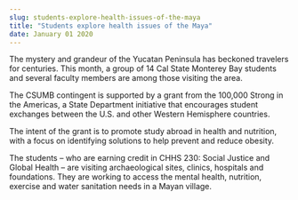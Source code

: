 ```yaml
---
slug: students-explore-health-issues-of-the-maya
title: "Students explore health issues of the Maya"
date: January 01 2020
---
```


 
<p>
  The mystery and grandeur of the Yucatan Peninsula has beckoned travelers for
  centuries. This month, a group of 14 Cal State Monterey Bay students and
  several faculty members are among those visiting the area.
</p>
<p>
  The CSUMB contingent is supported by a grant from the 100,000 Strong in the
  Americas, a State Department initiative that encourages student exchanges
  between the U.S. and other Western Hemisphere countries.
</p>
<p>
  The intent of the grant is to promote study abroad in health and nutrition,
  with a focus on identifying solutions to help prevent and reduce obesity.
</p>
<p>
  The students – who are earning credit in CHHS 230: Social Justice and Global
  Health – are visiting archaeological sites, clinics, hospitals and
  foundations. They are working to access the mental health, nutrition, exercise
  and water sanitation needs in a Mayan village.
</p>
 
